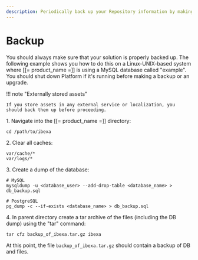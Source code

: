 ```yaml
---
description: Periodically back up your Repository information by making a database backup.
---
```


# Backup 

You should always make sure that your solution is properly backed up. The following example shows you how to do this on a Linux-UNIX-based system where [[= product_name =]] is using a MySQL database called "example". You should shut down Platform if it's running before making a backup or an upgrade.

!!! note "Externally stored assets"

    If you store assets in any external service or localization, you should back them up before proceeding.

1\. Navigate into the [[= product_name =]] directory:
 
```
cd /path/to/ibexa
```
 
2\. Clear all caches:

```
var/cache/*
var/logs/*
```

3\. Create a dump of the database:
 
```
# MySQL
mysqldump -u <database_user> --add-drop-table <database_name> > db_backup.sql

# PostgreSQL
pg_dump -c --if-exists <database_name> > db_backup.sql
```

4\. In parent directory create a tar archive of the files (including the DB dump) using the "tar" command:

```
tar cfz backup_of_ibexa.tar.gz ibexa
```

At this point, the file `backup_of_ibexa.tar.gz` should contain a backup of DB and files.
